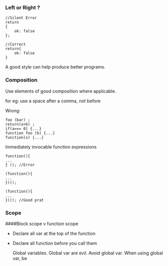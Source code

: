 ### Left or Right ?
	
	//Silent Error
	return 
	{
		ok: false
	};

	//Correct 
	return{
		ok: false
	}

A good style can help produce better programs.

### Composition 

Use elements of good composition where applicable.

for eg: use a space after a comma, not before

Wrong:
	
	foo (bar) ;
	return(a+b) ;
	if(a=== 0) {...}
	function foo (b) {...}
	function(x) {...}

Immediately invocable function expressions

	function(){
	...
	} (); //Error
	
	(function(){
	...
	})();
	
	(function(){
	...
	}()); //Good prat

### Scope

####Block scope v function scope

-	Declare all var at the top of the function 
-	Declare all function before you call them

	Global variables.
	Global var are evil.
	Avoid global var.
	When using global var, be


<!--stackedit_data:
eyJoaXN0b3J5IjpbLTE2NzcyNTgwNTFdfQ==
-->